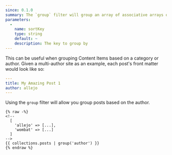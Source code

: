 ```yaml
---
since: 0.1.0
summary: The `group` filter will group an array of associative arrays or built-in stakx objects based on a given key
parameters:
  -
    name: sortKey
    type: string
    default: ~
    description: The key to group by
---
```


This can be useful when grouping Content Items based on a category or author. Given a multi-author site as an example, each post's front matter would look like so:

```yaml
---
title: My Amazing Post 1
author: allejo
---
```

Using the `group` filter will allow you group posts based on the author.

```twig
{% raw -%}
<!--
  [
    'allejo' => [...],
    'wombat' => [...]
  ]
-->
{{ collections.posts | group('author') }}
{% endraw %}
```
